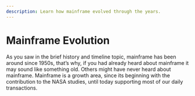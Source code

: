 ```yaml
---
description: Learn how mainframe evolved through the years.
---
```


# Mainframe Evolution

As you saw in the brief history and timeline topic, mainframe has been around since 1950s, that’s why, if you had already heard about mainframe it may sound like something old. Others might have never heard about mainframe. Mainframe is a growth area, since its beginning with the contribution to the NASA studies, until today supporting most of our daily transactions.
